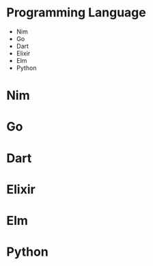 # Programming Language

* Nim
* Go
* Dart
* Elixir
* Elm
* Python

# Nim


# Go


# Dart


# Elixir

# Elm

# Python